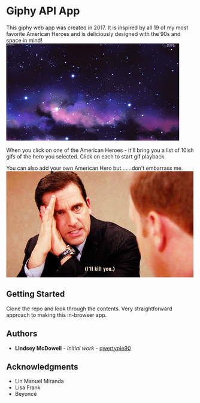 # Giphy API App

This giphy web app was created in 2017. It is inspired by all 19 of my most favorite American Heroes and is deliciously designed with the 90s and space in mind!
![demo](spacey.gif)


When you click on one of the American Heroes - it'll bring you a list of 10ish gifs of the hero you selected. Click on each to start gif playback.

You can also add your own American Hero but.......don't embarrass me.
![demo](ms.gif)


## Getting Started
Clone the repo and look through the contents. Very straightforward approach to making this in-browser app.


## Authors
* **Lindsey McDowell** - *Initial work* - [qwertypie90](https://github.com/qwertypie90)



## Acknowledgments
* Lin Manuel Miranda
* Lisa Frank
* Beyoncé

